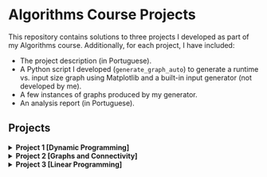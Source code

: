 # Algorithms Course Projects  

This repository contains solutions to three projects I developed as part of my Algorithms course. Additionally, for each project, I have included:  

- The project description (in Portuguese).  
- A Python script I developed (`generate_graph_auto`) to generate a runtime vs. input size graph using Matplotlib and a built-in input generator (not developed by me).  
- A few instances of graphs produced by my generator.  
- An analysis report (in Portuguese).  

## Projects  

<details>
  <summary><strong>Project 1 [Dynamic Programming]</strong></summary>
  
  **Description:**  
  We are given a table that defines the result of a binary operator applied to two integer operands. Given a string of operands and a target value, the goal is to determine the correct placement of parentheses within the sequence to achieve the target value.

  **Example:**
  Table: <br>
  <img width="94" alt="image" src="https://github.com/user-attachments/assets/5b56c8ae-e55d-4edf-982e-3b8eb9cad206" />

  Expression: `2 ⊕ 2 ⊕ 2 ⊕ 2 ⊕ 1 ⊕ 3 = 1` <br>
  Answer: `((((2 ⊕ 2) ⊕ 2) ⊕ (2 ⊕ 1)) ⊕ 3) = 1`

  **Files Included:**  
  - `Project1.cpp` – Solution implementation  
  - `generate_graph_auto.py` – Graph generator script  
  - `Report p1.pdf` – Analysis report  
  - `Problem1.pdf` – Problem description
  - `gerador.cpp` – Input generator
</details>

<details>
  <summary><strong>Project 2 [Graphs and Connectivity]</strong></summary>
  
  **Description:**  
  Given a set of subway stations and subway lines, the goal is to determine the minimum number of line changes required to travel between any two stations.

  **Files Included:**  
  - `Project2.cpp` – Solution implementation  
  - `generate_graph_auto.py` – Graph generator script  
  - `Report p2.pdf` – Analysis report  
  - `Problem2.pdf` – Problem description
  - `graphs/` – Sample generated graphs 
  - `gera.cpp` – Input generator
</details>

<details>
<summary><strong>Project 3 [Linear Programming]</strong></summary>
  
  **Description:**  
  We are given a set of countries, factories and children. Each child has a set of wishes, which represent a present produced by a factory, and can receive at most one present. Each factory has a production limit on the number of presents it can produce. Each country has a minimum and a maximum number of presents to be delivered to that country. The goal is to calculate the maximum number of children whose wishes can be granted while respecting all constraints.

  **Files Included:**  
  - `Project3.py` – Solution implementation  
  - `generate_graph_auto.py` – Graph generator script  
  - `Report p3.pdf` – Analysis report  
  - `Problem3.pdf` – Problem description
  - `graphs/` – Sample generated graphs 
  - `gera3.cpp` – Input generator 

</details>
